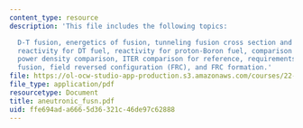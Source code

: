 ```yaml
---
content_type: resource
description: 'This file includes the following topics:

  D-T fusion, energetics of fusion, tunneling fusion cross section and reactivity,
  reactivity for DT fuel, reactivity for proton-Boron fuel, comparison reactivities,
  power density comparison, ITER comparison for reference, requirements for aneutronic
  fusion, field reversed configuration (FRC), and FRC formation.'
file: https://ol-ocw-studio-app-production.s3.amazonaws.com/courses/22-012-seminar-fusion-and-plasma-physics-spring-2006/ffe694ada6665d36321c46de97c62888_aneutronic_fusn.pdf
file_type: application/pdf
resourcetype: Document
title: aneutronic_fusn.pdf
uid: ffe694ad-a666-5d36-321c-46de97c62888
---
```


